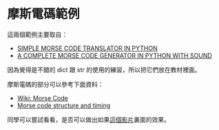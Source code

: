 # 摩斯電碼範例

這兩個範例主要取自：

* [SIMPLE MORSE CODE TRANSLATOR IN PYTHON ](http://code.activestate.com/recipes/578407-simple-morse-code-translator-in-python/)
* [A COMPLETE MORSE CODE GENERATOR IN PYTHON WITH SOUND](http://code.activestate.com/recipes/578411-a-complete-morse-code-generator-in-python-with-sou/)

因為覺得是不錯的 dict 跟 str 的使用的練習，所以把它們放在教材裡面。

摩斯電碼的部分可以參考下面資料：

* [Wiki: Morse Code](https://en.wikipedia.org/wiki/Morse_code)
* [Morse code structure and timing](http://www.nu-ware.com/NuCode%20Help/index.html?morse_code_structure_and_timing_.htm)

同學可以嘗試看看，是否可以做出如果[這個影片](https://www.youtube.com/watch?v=EWyHolT2DAY)裏面的效果。
